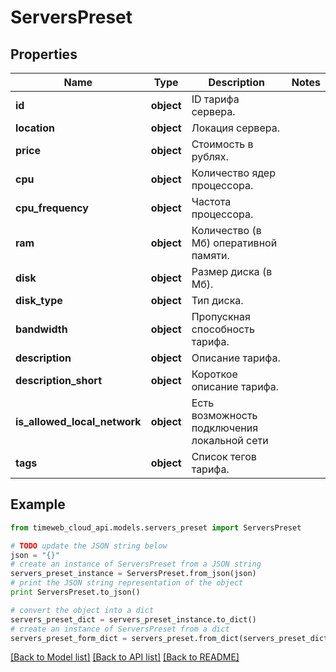 # ServersPreset


## Properties
Name | Type | Description | Notes
------------ | ------------- | ------------- | -------------
**id** | **object** | ID тарифа сервера. | 
**location** | **object** | Локация сервера. | 
**price** | **object** | Стоимость в рублях. | 
**cpu** | **object** | Количество ядер процессора. | 
**cpu_frequency** | **object** | Частота процессора. | 
**ram** | **object** | Количество (в Мб) оперативной памяти. | 
**disk** | **object** | Размер диска (в Мб). | 
**disk_type** | **object** | Тип диска. | 
**bandwidth** | **object** | Пропускная способность тарифа. | 
**description** | **object** | Описание тарифа. | 
**description_short** | **object** | Короткое описание тарифа. | 
**is_allowed_local_network** | **object** | Есть возможность подключения локальной сети | 
**tags** | **object** | Список тегов тарифа. | 

## Example

```python
from timeweb_cloud_api.models.servers_preset import ServersPreset

# TODO update the JSON string below
json = "{}"
# create an instance of ServersPreset from a JSON string
servers_preset_instance = ServersPreset.from_json(json)
# print the JSON string representation of the object
print ServersPreset.to_json()

# convert the object into a dict
servers_preset_dict = servers_preset_instance.to_dict()
# create an instance of ServersPreset from a dict
servers_preset_form_dict = servers_preset.from_dict(servers_preset_dict)
```
[[Back to Model list]](../README.md#documentation-for-models) [[Back to API list]](../README.md#documentation-for-api-endpoints) [[Back to README]](../README.md)


